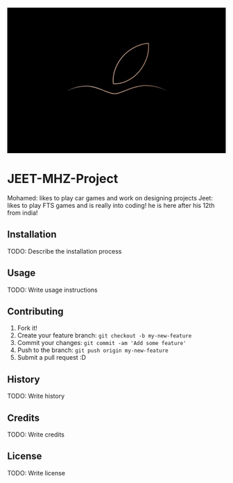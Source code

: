 ![test img](images/test.jpg "test")
# JEET-MHZ-Project

Mohamed: likes to play car games and work on designing projects 
Jeet: likes to play FTS games and is really into coding! he is here after his 12th from india!

## Installation

TODO: Describe the installation process

## Usage

TODO: Write usage instructions

## Contributing

1. Fork it!
2. Create your feature branch: `git checkout -b my-new-feature`
3. Commit your changes: `git commit -am 'Add some feature'`
4. Push to the branch: `git push origin my-new-feature`
5. Submit a pull request :D

## History

TODO: Write history

## Credits

TODO: Write credits

## License

TODO: Write license
